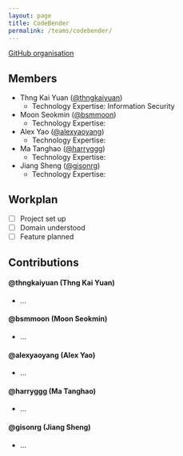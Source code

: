 ```yaml
---
layout: page
title: CodeBender
permalink: /teams/codebender/
---
```

[GitHub organisation](https://github.com/nus-fboa2016-cb)
 
## Members
 - Thng Kai Yuan ([@thngkaiyuan](http://cs3281-2.blogspot.sg/))
   - Technology Expertise: Information Security
 - Moon Seokmin ([@bsmmoon](http://moonmoon3281.blogspot.sg/))
   - Technology Expertise:
 - Alex Yao ([@alexyaoyang](http://alexyy.com/))
   - Technology Expertise:
 - Ma Tanghao ([@harryggg](https://blog.nus.edu.sg/matanghao/))
   - Technology Expertise:
 - Jiang Sheng ([@gisonrg](http://blog.gisonrg.me/))
   - Technology Expertise:

## Workplan

* [ ] Project set up
* [ ] Domain understood
* [ ] Feature planned

## Contributions
 
#### @thngkaiyuan (Thng Kai Yuan)
* ...

#### @bsmmoon (Moon Seokmin)
* ...

#### @alexyaoyang (Alex Yao)
* ...

#### @harryggg (Ma Tanghao)
* ...

#### @gisonrg (Jiang Sheng)
* ...
